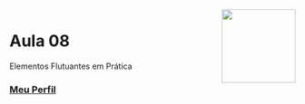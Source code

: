 <img align="right" src="../../img/css.png" width="130"/>

# Aula 08

Elementos Flutuantes em Prática


### [Meu Perfil](http://phstefen.github.io/)